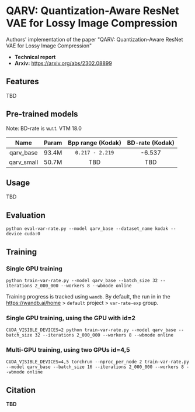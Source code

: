 # QARV: Quantization-Aware ResNet VAE for Lossy Image Compression

Authors' implementation of the paper "QARV: Quantization-Aware ResNet VAE for Lossy Image Compression"
- **Technical report**
- **Arxiv:** https://arxiv.org/abs/2302.08899


## Features
TBD


## Pre-trained models
Note: BD-rate is w.r.t. VTM 18.0

|    Name    | Param | Bpp range (Kodak) | BD-rate (Kodak) |
| :--------: | :---: | :---------------: | :-------------: |
| qarv_base  | 93.4M |  `0.217 - 2.219`  |     -6.537      |
| qarv_small | 50.7M |        TBD        |       TBD       |


## Usage
TBD


## Evaluation
```
python eval-var-rate.py --model qarv_base --dataset_name kodak --device cuda:0
```


## Training

### Single GPU training
```
python train-var-rate.py --model qarv_base --batch_size 32 --iterations 2_000_000 --workers 8 --wbmode online
```
Training progress is tracked using `wandb`.
By default, the run in in the https://wandb.ai/home > `default` project > `var-rate-exp` group.

### Single GPU training, using the GPU with id=2
```
CUDA_VISIBLE_DEVICES=2 python train-var-rate.py --model qarv_base --batch_size 32 --iterations 2_000_000 --workers 8 --wbmode online
```

### Multi-GPU training, using two GPUs id=4,5
```
CUDA_VISIBLE_DEVICES=4,5 torchrun --nproc_per_node 2 train-var-rate.py --model qarv_base --batch_size 16 --iterations 2_000_000 --workers 8 --wbmode online
```


## Citation
**TBD**
